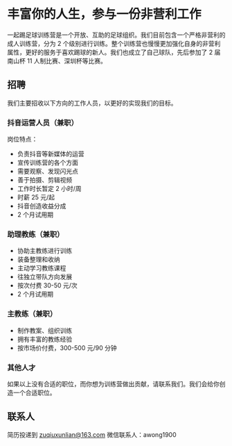 # 丰富你的人生，参与一份非营利工作

一起踢足球训练营是一个开放、互助的足球组织。我们目前包含一个严格非营利的成人训练营，分为 2 个级别进行训练。整个训练营也慢慢更加强化自身的非营利属性，更好的服务于喜欢踢球的新人。我们也成立了自己球队，先后参加了 2 届南山杯 11 人制比赛、深圳杯等比赛。

## 招聘

我们主要招收以下方向的工作人员，以更好的实现我们的目标。

### 抖音运营人员（兼职）

岗位特点：

- 负责抖音等新媒体的运营
- 宣传训练营的各个方面
- 需要观察、发现闪光点
- 善于拍摄、剪辑视频
- 工作时长暂定 2 小时/周
- 时薪 25 元/起
- 抖音创造收益分成
- 2 个月试用期

### 助理教练（兼职）

- 协助主教练进行训练
- 装备整理和收纳
- 主动学习教练课程
- 往独立带队方向发展
- 按次付费 30-50 元/次
- 2 个月试用期

### 主教练（兼职）

- 制作教案、组织训练
- 拥有丰富的教练经验
- 按市场价付费，300-500 元/90 分钟

### 其他人才

如果以上没有合适的职位，而你想为训练营做出贡献，请联系我们。我们会给你创造一个合适职位。

## 联系人

简历投递到 zuqiuxunlian@163.com
微信联系人：awong1900
